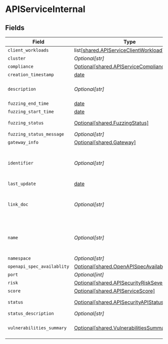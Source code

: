 # APIServiceInternal


## Fields

| Field                                                                                                | Type                                                                                                 | Required                                                                                             | Description                                                                                          |
| ---------------------------------------------------------------------------------------------------- | ---------------------------------------------------------------------------------------------------- | ---------------------------------------------------------------------------------------------------- | ---------------------------------------------------------------------------------------------------- |
| `client_workloads`                                                                                   | list[[shared.APIServiceClientWorkload](undefined/models/shared/apiserviceclientworkload.md)]         | :heavy_minus_sign:                                                                                   | N/A                                                                                                  |
| `cluster`                                                                                            | *Optional[str]*                                                                                      | :heavy_minus_sign:                                                                                   | N/A                                                                                                  |
| `compliance`                                                                                         | [Optional[shared.APIServiceComplianceSimple]](undefined/models/shared/apiservicecompliancesimple.md) | :heavy_minus_sign:                                                                                   | N/A                                                                                                  |
| `creation_timestamp`                                                                                 | [date](https://docs.python.org/3/library/datetime.html#date-objects)                                 | :heavy_minus_sign:                                                                                   | N/A                                                                                                  |
| `description`                                                                                        | *Optional[str]*                                                                                      | :heavy_minus_sign:                                                                                   | Textual description of the Service                                                                   |
| `fuzzing_end_time`                                                                                   | [date](https://docs.python.org/3/library/datetime.html#date-objects)                                 | :heavy_minus_sign:                                                                                   | N/A                                                                                                  |
| `fuzzing_start_time`                                                                                 | [date](https://docs.python.org/3/library/datetime.html#date-objects)                                 | :heavy_minus_sign:                                                                                   | N/A                                                                                                  |
| `fuzzing_status`                                                                                     | [Optional[shared.FuzzingStatus]](undefined/models/shared/fuzzingstatus.md)                           | :heavy_minus_sign:                                                                                   | An enumeration.                                                                                      |
| `fuzzing_status_message`                                                                             | *Optional[str]*                                                                                      | :heavy_minus_sign:                                                                                   | N/A                                                                                                  |
| `gateway_info`                                                                                       | [Optional[shared.Gateway]](undefined/models/shared/gateway.md)                                       | :heavy_minus_sign:                                                                                   | N/A                                                                                                  |
| `identifier`                                                                                         | *Optional[str]*                                                                                      | :heavy_check_mark:                                                                                   | Unique identifier of the subject API as assigned by Crankshaft                                       |
| `last_update`                                                                                        | [date](https://docs.python.org/3/library/datetime.html#date-objects)                                 | :heavy_minus_sign:                                                                                   | N/A                                                                                                  |
| `link_doc`                                                                                           | *Optional[str]*                                                                                      | :heavy_minus_sign:                                                                                   | Location of the documentation. This can be an URL for example                                        |
| `name`                                                                                               | *Optional[str]*                                                                                      | :heavy_check_mark:                                                                                   | API name (for external) or destination workload (for internal)                                       |
| `namespace`                                                                                          | *Optional[str]*                                                                                      | :heavy_minus_sign:                                                                                   | N/A                                                                                                  |
| `openapi_spec_availablity`                                                                           | [Optional[shared.OpenAPISpecAvailability]](undefined/models/shared/openapispecavailability.md)       | :heavy_minus_sign:                                                                                   | N/A                                                                                                  |
| `port`                                                                                               | *Optional[int]*                                                                                      | :heavy_minus_sign:                                                                                   | N/A                                                                                                  |
| `risk`                                                                                               | [Optional[shared.APISecurityRiskSeverity]](undefined/models/shared/apisecurityriskseverity.md)       | :heavy_minus_sign:                                                                                   | An `enum`eration.                                                                                    |
| `score`                                                                                              | [Optional[shared.APIServiceScore]](undefined/models/shared/apiservicescore.md)                       | :heavy_minus_sign:                                                                                   | N/A                                                                                                  |
| `status`                                                                                             | [Optional[shared.APISecurityAPIStatus]](undefined/models/shared/apisecurityapistatus.md)             | :heavy_minus_sign:                                                                                   | Api status enumeration.                                                                              |
| `status_description`                                                                                 | *Optional[str]*                                                                                      | :heavy_minus_sign:                                                                                   | N/A                                                                                                  |
| `vulnerabilities_summary`                                                                            | [Optional[shared.VulnerabilitiesSummary]](undefined/models/shared/vulnerabilitiessummary.md)         | :heavy_minus_sign:                                                                                   | Vulnerabilities summary by severity                                                                  |